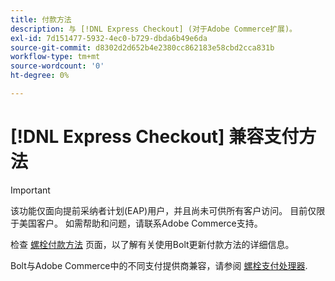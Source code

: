 ```yaml
---
title: 付款方法
description: 与 [!DNL Express Checkout] (对于Adobe Commerce扩展)。
exl-id: 7d151477-5932-4ec0-b729-dbda6b49e6da
source-git-commit: d8302d2d652b4e2380cc862183e58cbd2cca831b
workflow-type: tm+mt
source-wordcount: '0'
ht-degree: 0%

---
```


# [!DNL Express Checkout] 兼容支付方法

>[!IMPORTANT]
>
> 该功能仅面向提前采纳者计划(EAP)用户，并且尚未可供所有客户访问。 目前仅限于美国客户。 如需帮助和问题，请联系Adobe Commerce支持。

检查 [螺栓付款方法](https://help.bolt.com/shoppers/guides/checkout/update-payment-method) 页面，以了解有关使用Bolt更新付款方法的详细信息。

Bolt与Adobe Commerce中的不同支付提供商兼容，请参阅 [螺栓支付处理器](https://help.bolt.com/merchants/guides/merchant-setup/checkout/processor-guides/).
